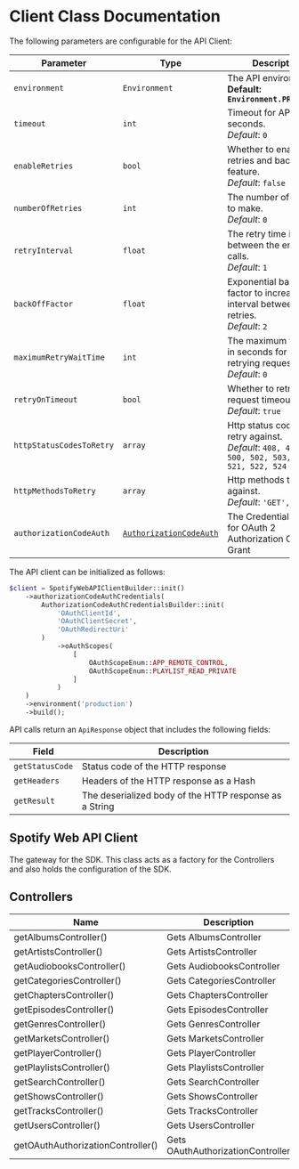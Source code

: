 
# Client Class Documentation

The following parameters are configurable for the API Client:

| Parameter | Type | Description |
|  --- | --- | --- |
| `environment` | `Environment` | The API environment. <br> **Default: `Environment.PRODUCTION`** |
| `timeout` | `int` | Timeout for API calls in seconds.<br>*Default*: `0` |
| `enableRetries` | `bool` | Whether to enable retries and backoff feature.<br>*Default*: `false` |
| `numberOfRetries` | `int` | The number of retries to make.<br>*Default*: `0` |
| `retryInterval` | `float` | The retry time interval between the endpoint calls.<br>*Default*: `1` |
| `backOffFactor` | `float` | Exponential backoff factor to increase interval between retries.<br>*Default*: `2` |
| `maximumRetryWaitTime` | `int` | The maximum wait time in seconds for overall retrying requests.<br>*Default*: `0` |
| `retryOnTimeout` | `bool` | Whether to retry on request timeout.<br>*Default*: `true` |
| `httpStatusCodesToRetry` | `array` | Http status codes to retry against.<br>*Default*: `408, 413, 429, 500, 502, 503, 504, 521, 522, 524` |
| `httpMethodsToRetry` | `array` | Http methods to retry against.<br>*Default*: `'GET', 'PUT'` |
| `authorizationCodeAuth` | [`AuthorizationCodeAuth`](auth/oauth-2-authorization-code-grant.md) | The Credentials Setter for OAuth 2 Authorization Code Grant |

The API client can be initialized as follows:

```php
$client = SpotifyWebAPIClientBuilder::init()
    ->authorizationCodeAuthCredentials(
        AuthorizationCodeAuthCredentialsBuilder::init(
            'OAuthClientId',
            'OAuthClientSecret',
            'OAuthRedirectUri'
        )
            ->oAuthScopes(
                [
                    OAuthScopeEnum::APP_REMOTE_CONTROL,
                    OAuthScopeEnum::PLAYLIST_READ_PRIVATE
                ]
            )
    )
    ->environment('production')
    ->build();
```

API calls return an `ApiResponse` object that includes the following fields:

| Field | Description |
|  --- | --- |
| `getStatusCode` | Status code of the HTTP response |
| `getHeaders` | Headers of the HTTP response as a Hash |
| `getResult` | The deserialized body of the HTTP response as a String |

## Spotify Web API Client

The gateway for the SDK. This class acts as a factory for the Controllers and also holds the configuration of the SDK.

## Controllers

| Name | Description |
|  --- | --- |
| getAlbumsController() | Gets AlbumsController |
| getArtistsController() | Gets ArtistsController |
| getAudiobooksController() | Gets AudiobooksController |
| getCategoriesController() | Gets CategoriesController |
| getChaptersController() | Gets ChaptersController |
| getEpisodesController() | Gets EpisodesController |
| getGenresController() | Gets GenresController |
| getMarketsController() | Gets MarketsController |
| getPlayerController() | Gets PlayerController |
| getPlaylistsController() | Gets PlaylistsController |
| getSearchController() | Gets SearchController |
| getShowsController() | Gets ShowsController |
| getTracksController() | Gets TracksController |
| getUsersController() | Gets UsersController |
| getOAuthAuthorizationController() | Gets OAuthAuthorizationController |

